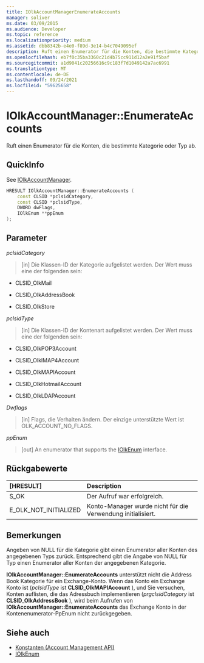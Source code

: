 ```yaml
---
title: IOlkAccountManagerEnumerateAccounts
manager: soliver
ms.date: 03/09/2015
ms.audience: Developer
ms.topic: reference
ms.localizationpriority: medium
ms.assetid: dbb8342b-e4e0-f89d-3e14-b4c7049095ef
description: Ruft einen Enumerator für die Konten, die bestimmte Kategorie oder Typ ab.
ms.openlocfilehash: eb7f0c35ba3360c21d4b75cc911d12a2e91f5baf
ms.sourcegitcommit: a1d9041c20256616c9c183f7d1049142a7ac6991
ms.translationtype: MT
ms.contentlocale: de-DE
ms.lasthandoff: 09/24/2021
ms.locfileid: "59625658"
---
```

# <a name="iolkaccountmanagerenumerateaccounts"></a>IOlkAccountManager::EnumerateAccounts

Ruft einen Enumerator für die Konten, die bestimmte Kategorie oder Typ ab.
  
## <a name="quick-info"></a>QuickInfo

See [IOlkAccountManager](iolkaccountmanager.md).
  
```cpp
HRESULT IOlkAccountManager::EnumerateAccounts (  
    const CLSID *pclsidCategory, 
    const CLSID *pclsidType, 
    DWORD dwFlags, 
    IOlkEnum **ppEnum 
);

```

## <a name="parameters"></a>Parameter

_pclsidCategory_
  
> [in] Die Klassen-ID der Kategorie aufgelistet werden. Der Wert muss eine der folgenden sein:
    
   - CLSID_OlkMail 
    
   -  CLSID_OlkAddressBook 
    
   - CLSID_OlkStore 
    
_pclsidType_
  
> [in] Die Klassen-ID der Kontenart aufgelistet werden. Der Wert muss eine der folgenden sein:
    
   - CLSID_OlkPOP3Account
    
   - CLSID_OlkIMAP4Account
    
   - CLSID_OlkMAPIAccount
    
   - CLSID_OlkHotmailAccount
    
   - CLSID_OlkLDAPAccount
    
_Dwflags_
  
> [in] Flags, die Verhalten ändern. Der einzige unterstützte Wert ist OLK_ACCOUNT_NO_FLAGS.
    
_ppEnum_
  
> [out] An enumerator that supports the [IOlkEnum](iolkenum.md) interface. 
    
## <a name="return-values"></a>Rückgabewerte

|**[HRESULT]**|**Description**|
|:-----|:-----|
|S_OK  <br/> |Der Aufruf war erfolgreich.  <br/> |
|E_OLK_NOT_INITIALIZED  <br/> |Konto-Manager wurde nicht für die Verwendung initialisiert.  <br/> |
   
## <a name="remarks"></a>Bemerkungen

Angeben von NULL für die Kategorie gibt einen Enumerator aller Konten des angegebenen Typs zurück. Entsprechend gibt die Angabe von NULL für Typ einen Enumerator aller Konten der angegebenen Kategorie.
  
 **IOlkAccountManager::EnumerateAccounts** unterstützt nicht die Address Book Kategorie für ein Exchange-Konto. Wenn das Konto ein Exchange Konto ist (*pclsidType* ist **CLSID_OlkMAPIAccount** ), und Sie versuchen, Konten auflisten, die das Adressbuch implementieren (*prgclsidCategory* ist **CLSID_OlkAddressBook** ), wird beim Aufrufen von **IOlkAccountManager::EnumerateAccounts** das Exchange Konto in der Kontenenumerator-PpEnum nicht zurückgegeben.  
  
## <a name="see-also"></a>Siehe auch

- [Konstanten (Account Management API)](constants-account-management-api.md)  
- [IOlkEnum](iolkenum.md)

